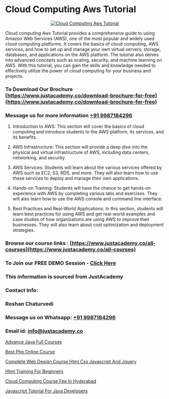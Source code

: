# Cloud Computing Aws Tutorial

<p align="center">
  <a href="https://justacademy.co/course-detail/aws-training">
    <img src="https://justacademy.co/storage2/course_image/1710409956_course_image.webp" alt="Cloud Computing Aws Tutorial">
  </a>
</p>


Cloud computing Aws Tutorial provides a comprehensive guide to using Amazon Web Services (AWS), one of the most popular and widely used cloud computing platforms. It covers the basics of cloud computing, AWS services, and how to set up and manage your own virtual servers, storage, databases, and applications on the AWS platform. The tutorial also delves into advanced concepts such as scaling, security, and machine learning on AWS. With this tutorial, you can gain the skills and knowledge needed to effectively utilize the power of cloud computing for your business and projects.
### To Download Our Brochure [https://www.justacademy.co/download-brochure-for-free](https://www.justacademy.co/download-brochure-for-free)
### Message us for more information [+91 9987184296](https://api.whatsapp.com/send?phone=919987184296)
1) Introduction to AWS: This section will cover the basics of cloud computing and introduce students to the AWS platform, its services, and its benefits.

2) AWS Infrastructure: This section will provide a deep dive into the physical and virtual infrastructure of AWS, including data centers, networking, and security.

3) AWS Services: Students will learn about the various services offered by AWS such as EC2, S3, RDS, and more. They will also learn how to use these services to deploy and manage their own applications.

4) Hands-on Training: Students will have the chance to get hands-on experience with AWS by completing various labs and exercises. They will also learn how to use the AWS console and command line interface.

5) Best Practices and Real-World Applications: In this section, students will learn best practices for using AWS and get real-world examples and case studies of how organizations are using AWS to improve their businesses. They will also learn about cost optimization and deployment strategies.

### Browse our course links : [https://www.justacademy.co/all-courses](https://www.justacademy.co/all-courses) 
### To Join our FREE DEMO Session - [Click Here](https://www.justacademy.co/register-for-course-demo)


### This information is sourced from JustAcademy
### Contact Info:
### Roshan Chaturvedi
### Message us on Whatsapp: [+91 9987184296](https://api.whatsapp.com/send?phone=919987184296)
### Email id: [info@justacademy.co](mailto:info@justacademy.co)
                
[Advance Java Full Courses](https://www.linkedin.com/pulse/advance-java-full-courses-justacademy-berlin-wwzlc?trackingId=kAsnHggC%2BKBl%2BBUHODNGIA%3D%3D&lipi=urn%3Ali%3Apage%3Ad_flagship3_company_admin%3B9LRf%2B9vgRJ%2BRyqfmHudhjA%3D%3D)

[Best Php Online Course](https://www.linkedin.com/pulse/best-php-online-course-justacademy-delhi-sahvc?trackingId=%2BjVL5zC6gYUnSQDUhs%2B%2FRA%3D%3D&lipi=urn%3Ali%3Apage%3Ad_flagship3_company_admin%3BXd%2B4Zk9XQtOyhr1jBDUlIA%3D%3D)

[Complete Web Design Course Html Css Javascript And Jquery](https://medium.com/@roneet705/complete-web-design-course-html-css-javascript-and-jquery-e43052ae270e)

[Html Training For Beginners](https://medium.com/@negishivu99/html-training-for-beginners-b55d92e42add)

[Cloud Computing Course Fee In Hyderabad](https://justacademyin.github.io/justacademy/Cloud-Computing-Course-Fee-In-Hyderabad)

[Javascript Tutorial For Java Developers](https://justacademyin.github.io/Articles/Javascript-Tutorial-For-Java-Developers)

